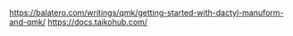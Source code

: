 https://balatero.com/writings/qmk/getting-started-with-dactyl-manuform-and-qmk/
https://docs.taikohub.com/
